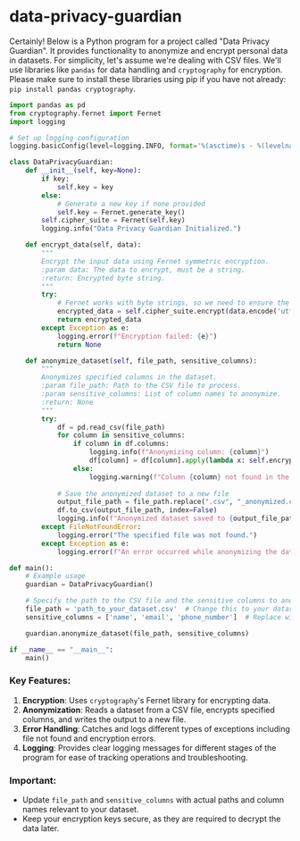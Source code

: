 # data-privacy-guardian

Certainly! Below is a Python program for a project called "Data Privacy Guardian". It provides functionality to anonymize and encrypt personal data in datasets. For simplicity, let's assume we're dealing with CSV files. We'll use libraries like `pandas` for data handling and `cryptography` for encryption. Please make sure to install these libraries using pip if you have not already: `pip install pandas cryptography`.

```python
import pandas as pd
from cryptography.fernet import Fernet
import logging

# Set up logging configuration
logging.basicConfig(level=logging.INFO, format='%(asctime)s - %(levelname)s - %(message)s')

class DataPrivacyGuardian:
    def __init__(self, key=None):
        if key:
            self.key = key
        else:
            # Generate a new key if none provided
            self.key = Fernet.generate_key()
        self.cipher_suite = Fernet(self.key)
        logging.info("Data Privacy Guardian Initialized.")

    def encrypt_data(self, data):
        """
        Encrypt the input data using Fernet symmetric encryption.
        :param data: The data to encrypt, must be a string.
        :return: Encrypted byte string.
        """
        try:
            # Fernet works with byte strings, so we need to ensure the data is encoded
            encrypted_data = self.cipher_suite.encrypt(data.encode('utf-8'))
            return encrypted_data
        except Exception as e:
            logging.error(f"Encryption failed: {e}")
            return None

    def anonymize_dataset(self, file_path, sensitive_columns):
        """
        Anonymizes specified columns in the dataset.
        :param file_path: Path to the CSV file to process.
        :param sensitive_columns: List of column names to anonymize.
        :return: None
        """
        try:
            df = pd.read_csv(file_path)
            for column in sensitive_columns:
                if column in df.columns:
                    logging.info(f"Anonymizing column: {column}")
                    df[column] = df[column].apply(lambda x: self.encrypt_data(str(x)))
                else:
                    logging.warning(f"Column {column} not found in the dataset.")
            
            # Save the anonymized dataset to a new file
            output_file_path = file_path.replace(".csv", "_anonymized.csv")
            df.to_csv(output_file_path, index=False)
            logging.info(f"Anonymized dataset saved to {output_file_path}")
        except FileNotFoundError:
            logging.error("The specified file was not found.")
        except Exception as e:
            logging.error(f"An error occurred while anonymizing the dataset: {e}")

def main():
    # Example usage
    guardian = DataPrivacyGuardian()

    # Specify the path to the CSV file and the sensitive columns to anonymize
    file_path = 'path_to_your_dataset.csv'  # Change this to your dataset file path
    sensitive_columns = ['name', 'email', 'phone_number']  # Replace with actual sensitive columns

    guardian.anonymize_dataset(file_path, sensitive_columns)

if __name__ == "__main__":
    main()
```

### Key Features:
1. **Encryption**: Uses `cryptography`'s Fernet library for encrypting data.
2. **Anonymization**: Reads a dataset from a CSV file, encrypts specified columns, and writes the output to a new file.
3. **Error Handling**: Catches and logs different types of exceptions including file not found and encryption errors.
4. **Logging**: Provides clear logging messages for different stages of the program for ease of tracking operations and troubleshooting.

### Important:
- Update `file_path` and `sensitive_columns` with actual paths and column names relevant to your dataset.
- Keep your encryption keys secure, as they are required to decrypt the data later.